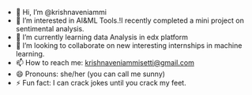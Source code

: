 - 👋 Hi, I’m @krishnaveniammi
- 👀 I’m interested in AI&ML Tools.!I recently completed a mini project on sentimental analysis.
- 🌱 I’m currently learning data Analysis in edx platform 
- 💞️ I’m looking to collaborate on new interesting internships in machine learning. 
- 📫 How to reach me: krishnaveniammisetti@gmail.com
- 😄 Pronouns: she/her (you can call me sunny)
- ⚡ Fun fact: I can crack jokes until you crack my feet.

<!---
krishnaveniammi/krishnaveniammi is a ✨ special ✨ repository because its `README.md` (this file) appears on your GitHub profile.
You can click the Preview link to take a look at your changes.
--->
